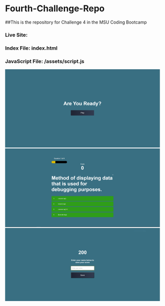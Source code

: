 # Fourth-Challenge-Repo
##This is the repository for Challenge 4 in the MSU Coding Bootcamp

### Live Site: 
### Index File: index.html
### JavaScript File: /assets/script.js
![PasswordGenerator](/assets/Ready.PNG)
![PasswordGenerator](/assets/game.PNG)
![PasswordGenerator](/assets/end.PNG)

